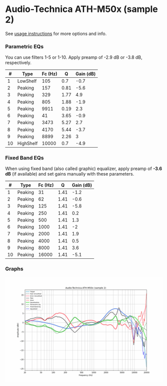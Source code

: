 # Audio-Technica ATH-M50x (sample 2)
See [usage instructions](https://github.com/jaakkopasanen/AutoEq#usage) for more options and info.

### Parametric EQs
You can use filters 1-5 or 1-10. Apply preamp of -2.9 dB or -3.8 dB, respectively.

|   # | Type      |   Fc (Hz) |    Q |   Gain (dB) |
|-----|-----------|-----------|------|-------------|
|   1 | LowShelf  |       105 | 0.7  |        -0.7 |
|   2 | Peaking   |       157 | 0.81 |        -5.6 |
|   3 | Peaking   |       329 | 1.77 |         4.9 |
|   4 | Peaking   |       805 | 1.88 |        -1.9 |
|   5 | Peaking   |      9911 | 0.19 |         2.3 |
|   6 | Peaking   |        41 | 3.65 |        -0.9 |
|   7 | Peaking   |      3473 | 5.27 |         2.7 |
|   8 | Peaking   |      4170 | 5.44 |        -3.7 |
|   9 | Peaking   |      8899 | 2.26 |         3   |
|  10 | HighShelf |     10000 | 0.7  |        -4.9 |

### Fixed Band EQs
When using fixed band (also called graphic) equalizer, apply preamp of **-3.6 dB** (if available) and set gains manually with these parameters.

|   # | Type    |   Fc (Hz) |    Q |   Gain (dB) |
|-----|---------|-----------|------|-------------|
|   1 | Peaking |        31 | 1.41 |        -1.2 |
|   2 | Peaking |        62 | 1.41 |        -0.6 |
|   3 | Peaking |       125 | 1.41 |        -5.8 |
|   4 | Peaking |       250 | 1.41 |         0.2 |
|   5 | Peaking |       500 | 1.41 |         1.3 |
|   6 | Peaking |      1000 | 1.41 |        -2   |
|   7 | Peaking |      2000 | 1.41 |         1.9 |
|   8 | Peaking |      4000 | 1.41 |         0.5 |
|   9 | Peaking |      8000 | 1.41 |         3.6 |
|  10 | Peaking |     16000 | 1.41 |        -5.1 |

### Graphs
![](./Audio-Technica%20ATH-M50x%20(sample%202).png)
